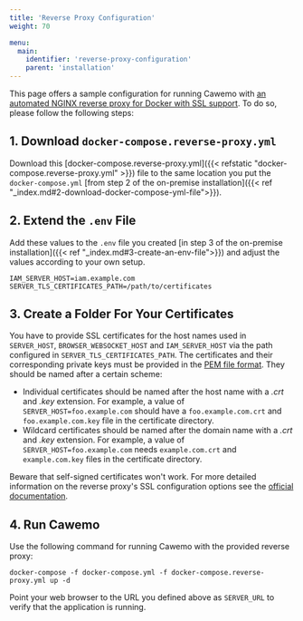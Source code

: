 ```yaml
---
title: 'Reverse Proxy Configuration'
weight: 70

menu:
  main:
    identifier: 'reverse-proxy-configuration'
    parent: 'installation'
---
```


This page offers a sample configuration for running Cawemo with [an automated NGINX reverse proxy for Docker with SSL support](https://github.com/nginx-proxy/nginx-proxy).
To do so, please follow the following steps:

## 1. Download `docker-compose.reverse-proxy.yml`

Download this [docker-compose.reverse-proxy.yml]({{< refstatic "docker-compose.reverse-proxy.yml" >}}) file to the same location you put the `docker-compose.yml` [from step 2 of the on-premise installation]({{< ref "_index.md#2-download-docker-compose-yml-file">}}).

## 2. Extend the `.env` File

Add these values to the `.env` file you created [in step 3 of the on-premise installation]({{< ref "_index.md#3-create-an-env-file">}}) and adjust the values according to your own setup.

```
IAM_SERVER_HOST=iam.example.com
SERVER_TLS_CERTIFICATES_PATH=/path/to/certificates
```

## 3. Create a Folder For Your Certificates

You have to provide SSL certificates for the host names used in `SERVER_HOST`, `BROWSER_WEBSOCKET_HOST` and `IAM_SERVER_HOST` via the path configured in `SERVER_TLS_CERTIFICATES_PATH`.
The certificates and their corresponding private keys must be provided in the [PEM file format](https://en.wikipedia.org/wiki/Privacy-Enhanced_Mail).
They should be named after a certain scheme:

* Individual certificates should be named after the host name with a _.crt_ and _.key_ extension.
  For example, a value of `SERVER_HOST=foo.example.com` should have a `foo.example.com.crt` and `foo.example.com.key` file in the certificate directory.
* Wildcard certificates should be named after the domain name with a _.crt_ and _.key_ extension.
  For example, a value of `SERVER_HOST=foo.example.com` needs `example.com.crt` and `example.com.key` files in the certificate directory.

Beware that self-signed certificates won't work.
For more detailed information on the reverse proxy's SSL configuration options see the [official documentation](https://github.com/nginx-proxy/nginx-proxy#ssl-support).

## 4. Run Cawemo

Use the following command for running Cawemo with the provided reverse proxy:

```
docker-compose -f docker-compose.yml -f docker-compose.reverse-proxy.yml up -d
```

Point your web browser to the URL you defined above as `SERVER_URL` to verify that the application is running.

